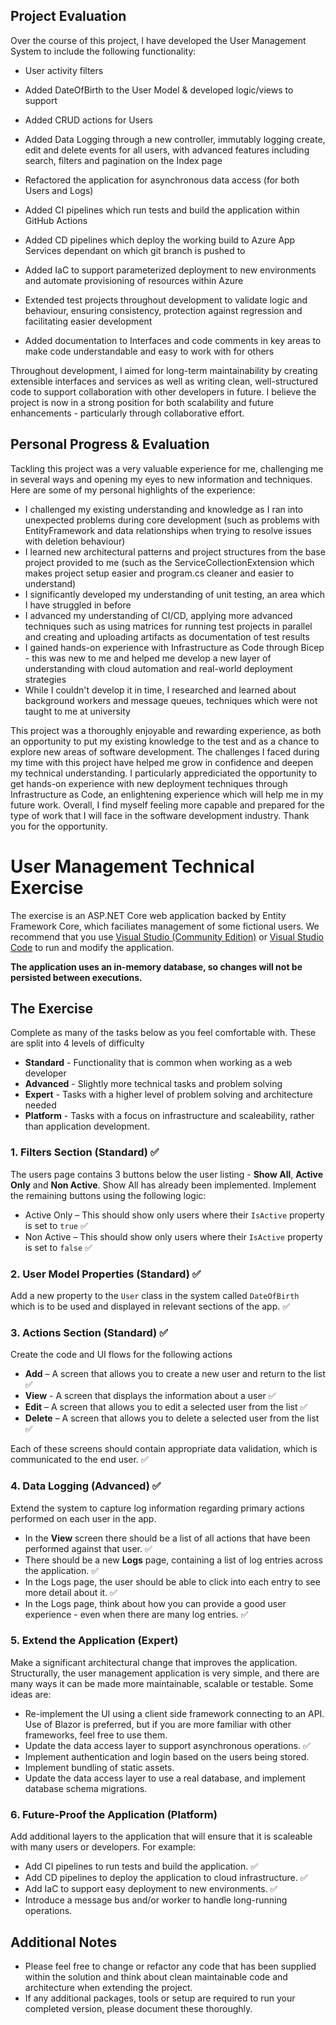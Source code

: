 ## Project Evaluation
Over the course of this project, I have developed the User Management System to include the following functionality:
* User activity filters
* Added DateOfBirth to the User Model & developed logic/views to support
* Added CRUD actions for Users
* Added Data Logging through a new controller, immutably logging create, edit and delete events for all users, with advanced features including search, filters and pagination on the Index page
* Refactored the application for asynchronous data access (for both Users and Logs)
* Added CI pipelines which run tests and build the application within GitHub Actions
* Added CD pipelines which deploy the working build to Azure App Services dependant on which git branch is pushed to
* Added IaC to support parameterized deployment to new environments and automate provisioning of resources within Azure

* Extended test projects throughout development to validate logic and behaviour, ensuring consistency, protection against regression and facilitating easier development
* Added documentation to Interfaces and code comments in key areas to make code understandable and easy to work with for others

Throughout development, I aimed for long-term maintainability by creating extensible interfaces and services as well as writing clean, well-structured code to support collaboration with other developers in future. I believe the project is now in a strong position for both scalability and future enhancements - particularly through collaborative effort.



## Personal Progress & Evaluation
Tackling this project was a very valuable experience for me, challenging me in several ways and opening my eyes to new information and techniques. Here are some of my personal highlights of the experience:
* I challenged my existing understanding and knowledge as I ran into unexpected problems during core development (such as problems with EntityFramework and data relationships when trying to resolve issues with deletion behaviour)
* I learned new architectural patterns and project structures from the base project provided to me (such as the ServiceCollectionExtension which makes project setup easier and program.cs cleaner and easier to understand)
* I significantly developed my understanding of unit testing, an area which I have struggled in before
* I advanced my understanding of CI/CD, applying more advanced techniques such as using matrices for running test projects in parallel and creating and uploading artifacts as documentation of test results
* I gained hands-on experience with Infrastructure as Code through Bicep - this was new to me and helped me develop a new layer of understanding with cloud automation and real-world deployment strategies
* While I couldn't develop it in time, I researched and learned about background workers and message queues, techniques which were not taught to me at university

This project was a thoroughly enjoyable and rewarding experience, as both an opportunity to put my existing knowledge to the test and as a chance to explore new areas of software development. The challenges I faced during my time with this project have helped me grow in confidence and deepen my technical understanding. I particularly apprediciated the opportunity to get hands-on experience with new deployment techniques through Infrastructure as Code, an enlightening experience which will help me in my future work. Overall, I find myself feeling more capable and prepared for the type of work that I will face in the software development industry. Thank you for the opportunity.





# User Management Technical Exercise

The exercise is an ASP.NET Core web application backed by Entity Framework Core, which faciliates management of some fictional users.
We recommend that you use [Visual Studio (Community Edition)](https://visualstudio.microsoft.com/downloads) or [Visual Studio Code](https://code.visualstudio.com/Download) to run and modify the application.

**The application uses an in-memory database, so changes will not be persisted between executions.**

## The Exercise
Complete as many of the tasks below as you feel comfortable with. These are split into 4 levels of difficulty
* **Standard** - Functionality that is common when working as a web developer
* **Advanced** - Slightly more technical tasks and problem solving
* **Expert** - Tasks with a higher level of problem solving and architecture needed
* **Platform** - Tasks with a focus on infrastructure and scaleability, rather than application development.

### 1. Filters Section (Standard) ✅

The users page contains 3 buttons below the user listing - **Show All**, **Active Only** and **Non Active**. Show All has already been implemented. Implement the remaining buttons using the following logic:
* Active Only – This should show only users where their `IsActive` property is set to `true` ✅
* Non Active – This should show only users where their `IsActive` property is set to `false` ✅

### 2. User Model Properties (Standard) ✅

Add a new property to the `User` class in the system called `DateOfBirth` which is to be used and displayed in relevant sections of the app. ✅

### 3. Actions Section (Standard) ✅

Create the code and UI flows for the following actions
* **Add** – A screen that allows you to create a new user and return to the list ✅
* **View** - A screen that displays the information about a user ✅
* **Edit** – A screen that allows you to edit a selected user from the list ✅
* **Delete** – A screen that allows you to delete a selected user from the list ✅

Each of these screens should contain appropriate data validation, which is communicated to the end user. ✅

### 4. Data Logging (Advanced) ✅

Extend the system to capture log information regarding primary actions performed on each user in the app.
* In the **View** screen there should be a list of all actions that have been performed against that user. ✅
* There should be a new **Logs** page, containing a list of log entries across the application. ✅
* In the Logs page, the user should be able to click into each entry to see more detail about it. ✅
* In the Logs page, think about how you can provide a good user experience - even when there are many log entries. ✅

### 5. Extend the Application (Expert)

Make a significant architectural change that improves the application.
Structurally, the user management application is very simple, and there are many ways it can be made more maintainable, scalable or testable.
Some ideas are:
* Re-implement the UI using a client side framework connecting to an API. Use of Blazor is preferred, but if you are more familiar with other frameworks, feel free to use them.
* Update the data access layer to support asynchronous operations. ✅
* Implement authentication and login based on the users being stored.
* Implement bundling of static assets.
* Update the data access layer to use a real database, and implement database schema migrations.

### 6. Future-Proof the Application (Platform)

Add additional layers to the application that will ensure that it is scaleable with many users or developers. For example:
* Add CI pipelines to run tests and build the application. ✅
* Add CD pipelines to deploy the application to cloud infrastructure. ✅
* Add IaC to support easy deployment to new environments. ✅
* Introduce a message bus and/or worker to handle long-running operations.

## Additional Notes

* Please feel free to change or refactor any code that has been supplied within the solution and think about clean maintainable code and architecture when extending the project.
* If any additional packages, tools or setup are required to run your completed version, please document these thoroughly.
